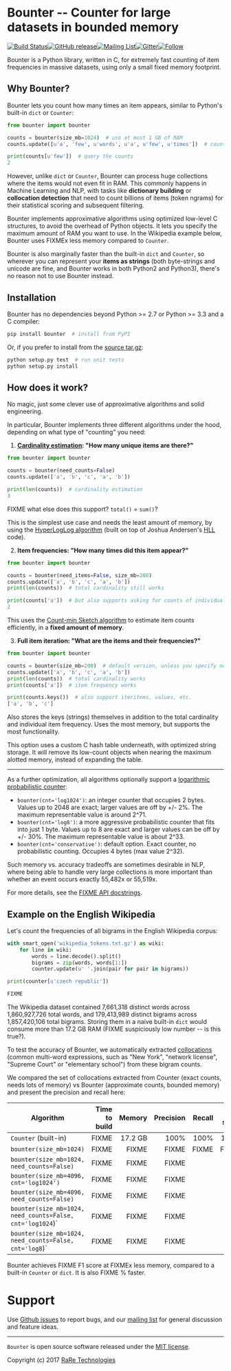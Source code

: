 # Bounter -- Counter for large datasets in bounded memory

[![Build Status](https://travis-ci.org/RaRe-Technologies/bounter.svg?branch=master)](https://travis-ci.org/RaRe-Technologies/bounter)[![GitHub release](https://img.shields.io/github/release/rare-technologies/bounter.svg?maxAge=2592000)](https://pypi.python.org/pypi/bounter)[![Mailing List](https://img.shields.io/badge/-Mailing%20List-lightgrey.svg)](https://groups.google.com/forum/#!forum/gensim)[![Gitter](https://img.shields.io/badge/gitter-join%20chat%20%E2%86%92-09a3d5.svg)](https://gitter.im/RaRe-Technologies/gensim)[![Follow](https://img.shields.io/twitter/follow/spacy_io.svg?style=social&label=Follow)](https://twitter.com/gensim_py)

Bounter is a Python library, written in C, for extremely fast counting of item frequencies in massive datasets, using only a small fixed memory footprint.

## Why Bounter?

Bounter lets you count how many times an item appears, similar to Python's built-in `dict` or `Counter`:

```python
from bounter import bounter

counts = bounter(size_mb=1024)  # use at most 1 GB of RAM
counts.update([u'a', 'few', u'words', u'a', u'few', u'times'])  # count item frequencies

print(counts[u'few'])  # query the counts
2
```

However, unlike `dict` or `Counter`, Bounter can process huge collections where the items would not even fit in RAM. This commonly happens in Machine Learning and NLP, with tasks like **dictionary building** or **collocation detection** that need to count billions of items (token ngrams) for their statistical scoring and subsequent filtering.

Bounter implements approximative algorithms using optimized low-level C structures, to avoid the overhead of Python objects. It lets you specify the maximum amount of RAM you want to use. In the Wikipedia example below, Bounter uses FIXMEx less memory compared to `Counter`.

Bounter is also marginally faster than the built-in `dict` and `Counter`, so wherever you can represent your **items as strings** (both byte-strings and unicode are fine, and Bounter works in both Python2 and Python3), there's no reason not to use Bounter instead.

## Installation

Bounter has no dependencies beyond Python >= 2.7 or Python >= 3.3 and a C compiler:

```bash
pip install bounter  # install from PyPI
```

Or, if you prefer to install from the [source tar.gz](https://pypi.python.org/pypi/bounter):

```bash
python setup.py test  # run unit tests
python setup.py install
```

## How does it work?

No magic, just some clever use of approximative algorithms and solid engineering.

In particular, Bounter implements three different algorithms under the hood, depending on what type of "counting" you need:

1. **[Cardinality estimation](https://en.wikipedia.org/wiki/Count-distinct_problem): "How many unique items are there?"**

  ```python
  from bounter import bounter

  counts = bounter(need_counts=False)
  counts.update(['a', 'b', 'c', 'a', 'b'])

  print(len(counts))  # cardinality estimation
  3
  ```

  FIXME what else does this support? `total()` = `sum()`?

  This is the simplest use case and needs the least amount of memory, by using the [HyperLogLog algorithm](http://algo.inria.fr/flajolet/Publications/FlFuGaMe07.pdf) (built on top of Joshua Andersen's [HLL](https://github.com/ascv/HyperLogLog) code).

2. **Item frequencies: "How many times did this item appear?"**

  ```python
  from bounter import bounter

  counts = bounter(need_items=False, size_mb=200)
  counts.update(['a', 'b', 'c', 'a', 'b'])
  print(len(counts))  # total cardinality still works

  print(counts['a'])  # but also supports asking for counts of individual items
  2
  ```

  This uses the [Count-min Sketch algorithm](https://en.wikipedia.org/wiki/Count%E2%80%93min_sketch) to estimate item counts efficiently, in a **fixed amount of memory**.

3. **Full item iteration: "What are the items and their frequencies?"**

  ```python
  from bounter import bounter

  counts = bounter(size_mb=200)  # default version, unless you specify need_items or need_counts
  counts.update(['a', 'b', 'c', 'a', 'b'])
  print(len(counts))  # total cardinality works
  print(counts['a'])  # item frequency works

  print(counts.keys())  # also support iteritems, values, etc.
  ['a', 'b', 'c']
  ```

  Also stores the keys (strings) themselves in addition to the total cardinality and individual item frequency. Uses the most memory, but supports the most functionality.

  This option uses a custom C hash table underneath, with optimized string storage. It will remove its low-count objects when nearing the maximum alotted memory, instead of expanding the table.

----

As a further optimization, all algorithms optionally support a [logarithmic probabilistic counter](https://en.wikipedia.org/wiki/Approximate_counting_algorithm):

 - `bounter(cnt='log1024')`: an integer counter that occupies 2 bytes. Values up to 2048 are exact; larger values are off by +/- 2%. The maximum representable value is around 2^71.
 - `bounter(cnt='log8')`: a more aggressive probabilistic counter that fits into just 1 byte. Values up to 8 are exact and larger values can be off by +/- 30%. The maximum representable value is about 2^33.
 - `bounter(cnt='conservative')`: default option. Exact counter, no probabilistic counting. Occupies 4 bytes (max value 2^32).

Such memory vs. accuracy tradeoffs are sometimes desirable in NLP, where being able to handle very large collections is more important than whether an event occurs exactly 55,482x or 55,519x.

For more details, see the [FIXME API docstrings](https://github.com/RaRe-Technologies/bounter/blob/master/bounter/bounter.py).

## Example on the English Wikipedia

Let's count the frequencies of all bigrams in the English Wikipedia corpus:

```python
with smart_open('wikipedia_tokens.txt.gz') as wiki:
    for line in wiki:
        words = line.decode().split()
        bigrams = zip(words, words[1:])
        counter.update(u' '.join(pair for pair in bigrams))

print(counter[u'czech republic'])

FIXME
```

The Wikipedia dataset contained 7,661,318 distinct words across 1,860,927,726 total words, and 179,413,989 distinct bigrams across 1,857,420,106 total bigrams. Storing them in a naive built-in `dict` would consume more than 17.2 GB RAM (FIXME suspiciously low number -- is this true?).

To test the accuracy of Bounter, we automatically extracted [collocations](https://en.wikipedia.org/wiki/Collocation) (common multi-word expressions, such as "New York", "network license", "Supreme Court" or "elementary school") from these bigram counts.

We compared the set of collocations extracted from Counter (exact counts, needs lots of memory) vs Bounter (approximate counts, bounded memory) and present the precision and recall here:

| Algorithm                         | Time to build | Memory  | Precision | Recall | F1 score
|-----------------------------------|--------------:|--------:|----------:|-------:|---------:|
| `Counter` (built-in)              |         FIXME | 17.2 GB |      100% |   100% |     100% |
| `bounter(size_mb=1024)`           |         FIXME |   FIXME |     FIXME |  FIXME |    FIXME |
| `bounter(size_mb=1024, need_counts=False)` |         FIXME |   FIXME |    FIXME |
| `bounter(size_mb=4096, cnt='log1024')` |         FIXME |   FIXME |    FIXME |
| `bounter(size_mb=4096, need_counts=False)` |         FIXME |   FIXME |    FIXME |
| `bounter(size_mb=1024, need_counts=False, cnt='log1024`)` |         FIXME |   FIXME |    FIXME |
| `bounter(size_mb=1024, need_counts=False, cnt='log8`)` |         FIXME |   FIXME |    FIXME |

Bounter achieves FIXME F1 score at FIXMEx less memory, compared to a built-in `Counter` or `dict`. It is also FIXME % faster.

# Support

Use [Github issues](https://github.com/RaRe-Technologies/bounter/issues) to report bugs, and our [mailing list](https://groups.google.com/forum/#!forum/gensim) for general discussion and feature ideas.

----------------

`Bounter` is open source software released under the [MIT license](https://github.com/rare-technologies/bounter/blob/master/LICENSE).

Copyright (c) 2017 [RaRe Technologies](https://rare-technologies.com/)
